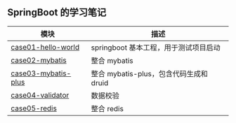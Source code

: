
## SpringBoot 的学习笔记


|模块|描述|
|---|---|
|[case01-hello-world](https://github.com/originyuan/SpringBootIntegration/tree/main/case01-hello-world)|springboot 基本工程，用于测试项目启动|
|[case02-mybatis](https://github.com/originyuan/SpringBootIntegration/tree/main/case02-mybatis)|整合 mybatis|
|[case03-mybatis-plus](https://github.com/originyuan/SpringBootIntegration/tree/main/case03-mybatis-plus)|整合 mybatis-plus，包含代码生成和 druid|
|[case04-validator](https://github.com/originyuan/SpringBootLearning/tree/main/case04-validator)|数据校验|
|[case05-redis](https://github.com/originyuan/SpringBootLearning/tree/main/case05-redis)|整合 redis|

